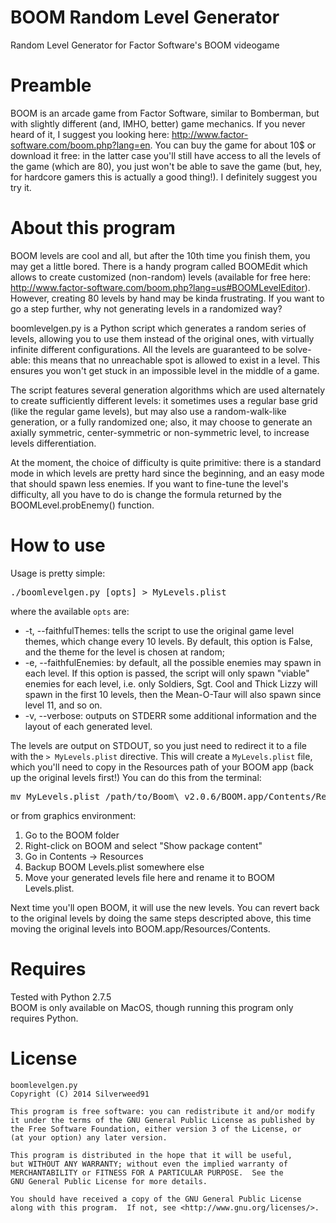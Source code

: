 BOOM Random Level Generator
============
Random Level Generator for Factor Software's BOOM videogame 

Preamble
============
BOOM is an arcade game from Factor Software, similar to Bomberman, but with slightly different (and, IMHO, better) game mechanics. If you never heard of it, I suggest you looking here: http://www.factor-software.com/boom.php?lang=en. You can buy the game for about 10$ or download it free: in the latter case you'll still have access to all the levels of the game (which are 80), you just won't be able to save the game (but, hey, for hardcore gamers this is actually a good thing!). I definitely suggest you try it.

About this program
=============
BOOM levels are cool and all, but after the 10th time you finish them, you may get a little bored. There is a handy program called BOOMEdit which allows to create customized (non-random) levels (available for free here: http://www.factor-software.com/boom.php?lang=us#BOOMLevelEditor). However, creating 80 levels by hand may be kinda frustrating. If you want to go a step further, why not generating levels in a randomized way?

boomlevelgen.py is a Python script which generates a random series of levels, allowing you to use them instead of the original ones, with virtually infinite different configurations. All the levels are guaranteed to be solve-able: this means that no unreachable spot is allowed to exist in a level. This ensures you won't get stuck in an impossible level in the middle of a game.

The script features several generation algorithms which are used alternately to create sufficiently different levels: it sometimes uses a regular base grid (like the regular game levels), but may also use a random-walk-like generation, or a fully randomized one; also, it may choose to generate an axially symmetric, center-symmetric or non-symmetric level, to increase levels differentiation.

At the moment, the choice of difficulty is quite primitive: there is a standard mode in which levels are pretty hard since the beginning, and an easy mode that should spawn less enemies. If you want to fine-tune the level's difficulty, all you have to do is change the formula returned by the BOOMLevel.probEnemy() function.

How to use
==============
Usage is pretty simple:
<pre>./boomlevelgen.py [opts] > MyLevels.plist</pre>
where the available <code>opts</code> are: 
<ul>
  <li>-t, --faithfulThemes: tells the script to use the original game level themes, which change every 10 levels. By default, this option is False, and the theme for the level is chosen at random;</li>
  <li>-e, --faithfulEnemies: by default, all the possible enemies may spawn in each level. If this option is passed, the script will only spawn "viable" enemies for each level, i.e. only Soldiers, Sgt. Cool and Thick Lizzy will spawn in the first 10 levels, then the Mean-O-Taur will also spawn since level 11, and so on.</li>
  <li>-v, --verbose: outputs on STDERR some additional information and the layout of each generated level.</li>
</ul>

The levels are output on STDOUT, so you just need to redirect it to a file with the <code>> MyLevels.plist</code> directive. This will create a <code>MyLevels.plist</code> file, which you'll need to copy in the Resources path of your BOOM app (back up the original levels first!)
You can do this from the terminal:
<pre>
mv MyLevels.plist /path/to/Boom\ v2.0.6/BOOM.app/Contents/Resources/BOOM\ Levels.plist
</pre>
or from graphics environment:
<ol>
  <li>Go to the BOOM folder</li>
  <li>Right-click on BOOM and select "Show package content"</li>
  <li>Go in Contents -> Resources</li>
  <li>Backup BOOM Levels.plist somewhere else</li>
  <li>Move your generated levels file here and rename it to BOOM Levels.plist.</li>
</ol>

Next time you'll open BOOM, it will use the new levels. You can revert back to the original levels by doing the same steps descripted above, this time moving the original levels into BOOM.app/Resources/Contents.

Requires
=============
Tested with Python 2.7.5<br>
BOOM is only available on MacOS, though running this program only requires Python.

License
=============
    boomlevelgen.py
    Copyright (C) 2014 Silverweed91

    This program is free software: you can redistribute it and/or modify
    it under the terms of the GNU General Public License as published by
    the Free Software Foundation, either version 3 of the License, or
    (at your option) any later version.

    This program is distributed in the hope that it will be useful,
    but WITHOUT ANY WARRANTY; without even the implied warranty of
    MERCHANTABILITY or FITNESS FOR A PARTICULAR PURPOSE.  See the
    GNU General Public License for more details.

    You should have received a copy of the GNU General Public License
    along with this program.  If not, see <http://www.gnu.org/licenses/>.
